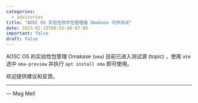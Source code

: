 ```yaml
---
categories:
  - advisories
title: "AOSC OS 实验性软件包管理器 Omakase 可供测试"
date: 2023-02-25T00:55:48-07:00
important: false
draft: false
---
```


AOSC OS 的实验性包管理 Omakase (`oma`) 目前已进入测试源 (topic) ，使用 `atm` 选中 `oma-preview` 并执行 `apt install oma` 即可使用。

欢迎提供建议和反馈。

---

— Mag Mell
